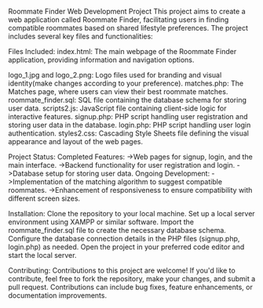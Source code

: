 Roommate Finder Web Development Project
This project aims to create a web application called Roommate Finder, facilitating users in finding compatible roommates based on shared lifestyle preferences. The project includes several key files and functionalities:

Files Included:
index.html: The main webpage of the Roommate Finder application, providing information and navigation options.

logo_1.jpg and logo_2.png: Logo files used for branding and visual identity(make changes according to your preference).
matches.php: The Matches page, where users can view their best roommate matches.
roommate_finder.sql: SQL file containing the database schema for storing user data.
scripts2.js: JavaScript file containing client-side logic for interactive features.
signup.php: PHP script handling user registration and storing user data in the database.
login.php: PHP script handling user login authentication.
styles2.css: Cascading Style Sheets file defining the visual appearance and layout of the web pages.


Project Status:
  Completed Features:
  ->Web pages for signup, login, and the main interface.
  ->Backend functionality for user registration and login.
  ->Database setup for storing user data.
  Ongoing Development:
  ->Implementation of the matching algorithm to suggest compatible roommates.
  ->Enhancement of responsiveness to ensure compatibility with different screen sizes.

Installation:
Clone the repository to your local machine.
Set up a local server environment using XAMPP or similar software.
Import the roommate_finder.sql file to create the necessary database schema.
Configure the database connection details in the PHP files (signup.php, login.php) as needed.
Open the project in your preferred code editor and start the local server.

Contributing:
Contributions to this project are welcome! If you'd like to contribute, feel free to fork the repository, make your changes, and submit a pull request. Contributions can include bug fixes, feature enhancements, or documentation improvements.

